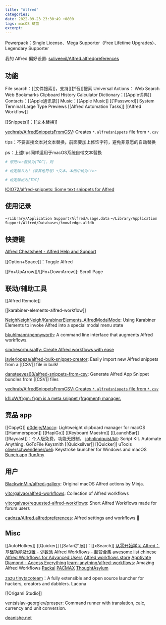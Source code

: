 ```yaml
---
title: "Alfred"
categories: 
date: 2022-09-23 23:30:49 +0800
tags: macOS 键盘
excerpt: 
---
```


Powerpack：Single License、Mega Supporter（Free Lifetime Upgrades）、Legendary Supporter


我的 Alfred 偏好设置: [suliveevil/Alfred.alfredpreferences](https://github.com/suliveevil/Alfred.alfredpreferences)

## 功能

File search：[[文件搜索]]，支持[[拼音]]搜索
Universal Actions：
Web Search
Web Bookmarks
Clipboard History
Calculator
Dictionary：[[Apple词典]]
Contacts：[[Apple通讯录]]
Music：[[Apple Music]]
[[1Password]]
System
Terminal
Large Type
Previews
[[Alfred Automation Tasks]]
[[Alfred Workflow]]

[[Snippets]]：[[文本替换]]

[yedhrab/AlfredSnippetsFromCSV](https://github.com/yedhrab/AlfredSnippetsFromCSV): Creates `*.alfredsnippets` file from `*.csv`

tips：不要直接文本对文本替换，前面要加上修饰字符，避免非意愿的自动替换

ps：上述tips同样适用于macOS系统自带文本替换

```bash
# 想把toc替换为[TOC]，则

# 设定输入为!（或其他符号）+文本，本例中设为!toc

# 设定输出为[TOC]
```


[IOIO72/alfred-snippets: Some text snippets for Alfred](https://github.com/IOIO72/alfred-snippets)

## 使用记录

`~/Library/Application Support/Alfred/usage.data`
`~/Library/Application Support/Alfred/Databases/knowledge.alfdb`

## 快捷键

[Alfred Cheatsheet - Alfred Help and Support](https://www.alfredapp.com/help/getting-started/cheatsheet/)

[[Option+Space]]：Toggle Alfred

[[Fn+UpArrow]]/[[Fn+DownArrow]]: Scroll Page



## 联动/辅助工具

[[Alfred Remote]]

[[karabiner-elements-alfred-workflow]]

[NeighNeighNeigh/KarabinerElements_AlfredModalMode](https://github.com/NeighNeighNeigh/KarabinerElements_AlfredModalMode): Using Karabiner Elements to invoke Alfred into a special modal menu state

[bkuhlmann/pennyworth](https://github.com/bkuhlmann/pennyworth): A command line interface that augments Alfred workflows.

[sindresorhus/alfy: Create Alfred workflows with ease](https://github.com/sindresorhus/alfy)

[javierlopeza/alfred-bulk-snippet-creator](https://github.com/javierlopeza/alfred-bulk-snippet-creator): Easily import new Alfred snippets from a [[CSV]] file in bulk!

[dansteeves68/alfred-snippets-from-csv](https://github.com/dansteeves68/alfred-snippets-from-csv): Generate Alfred App Snippet bundles from [[CSV]] files

[yedhrab/AlfredSnippetsFromCSV: Creates `*.alfredsnippets` file from `*.csv`](https://github.com/yedhrab/AlfredSnippetsFromCSV)

[k1LoW/frgm: frgm is a meta snippet (fragment) manager.](https://github.com/k1LoW/frgm)

## 竞品 app

[[CopyQ]]
[p0deje/Maccy](https://github.com/p0deje/Maccy): Lightweight clipboard manager for macOS
[[Hammerspoon]]
[[HapiGo]]
[[Keyboard Maestro]]
[[LaunchBar]]
[[Raycast]]：个人版免费，功能无限制。
[johnlindquist/kit](https://github.com/johnlindquist/kit): Script Kit. Automate Anything.
GoToFile
Keysmith
[[Quicksilver]]
[[Quicker]]
uTools
[oliverschwendener/ueli](https://github.com/oliverschwendener/ueli): Keystroke launcher for Windows and macOS
[Bunch.app](https://bunchapp.co/)
[RunAny](https://hui-zz.github.io/RunAny/#/)

## 用户

[BlackwinMin/alfred-gallery](https://github.com/BlackwinMin/alfred-gallery): Original macOS Alfred actions by Minja.

[vitorgalvao/alfred-workflows](https://github.com/vitorgalvao/alfred-workflows): Collection of Alfred workflows

[vitorgalvao/requested-alfred-workflows](https://github.com/vitorgalvao/requested-alfred-workflows): Short Alfred Workflows made for forum users

[cadnza/Alfred.alfredpreferences](https://github.com/cadnza/Alfred.alfredpreferences): Alfred settings and workflows 🎩


## Misc
[[AutoHotkey]]
[[Quicker]]
[[Safari扩展]]：[[xSearch]]
[从零开始学习 Alfred：基础功能及设置 - 少数派](https://sspai.com/post/32979)
[Alfred Workflows - 超赞合集 awesome list chinese](https://asmcn.icopy.site/awesome/awesome-alfred-workflows/)
[Alfred Workflows for Advanced Users](https://computers.tutsplus.com/tutorials/alfred-workflows-for-advanced-users--mac-60963)
[Alfred workflows store](https://www.alfredworkflows.store/workflows/recent-downloads)
[Apptivate](http://www.apptivateapp.com/)
[Diamond - Access Everything](https://www.diamond.io/)
[learn-anything/alfred-workflows](https://github.com/learn-anything/alfred-workflows#readme): Amazing Alfred Workflows
[Packal](http://www.packal.org/)
[PACMAX](https://pacmax.org/)
[ThoughtAsylum](https://www.thoughtasylum.com/)

[zazu tinytacoteam](https://github.com/tinytacoteam/zazu)：A fully extensible and open source launcher for hackers, creators and dabblers.
Lacona

[[Origami Studio]]

[ventsislav-georgiev/prosper](https://github.com/ventsislav-georgiev/prosper): Command runner with translation, calc, currency and unit conversion.

[deanishe.net](https://www.deanishe.net/)


